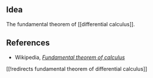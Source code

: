 
## Idea

The fundamental theorem of [[differential calculus]].

## References

* Wikipedia, _[Fundamental theorem of calculus](http://en.wikipedia.org/wiki/Fundamental_theorem_of_calculus)_

[[!redirects fundamental theorem of differential calculus]]
